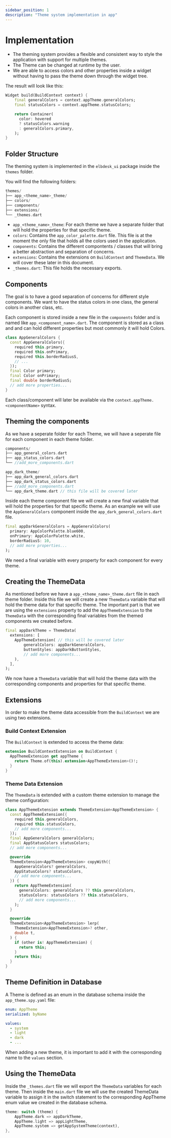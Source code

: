 ```yaml
---
sidebar_position: 1
description: "Theme system implementation in app"
---
```


# Implementation

- The theming system provides a flexible and consistent way to style the application with support for multiple themes.
- The Theme can be changed at runtime by the user.
- We are able to access colors and other properties inside a widget without having to pass the theme down through the widget tree.

The result will look like this:
```dart
Widget build(BuildContext context) {
    final generalColors = context.appTheme.generalColors;
    final statusColors = context.appTheme.statusColors;

    return Container(
      color: hovered 
      ? statusColors.warning 
      : generalColors.primary,
    );
}
```


## Folder Structure
The theming system is implemented in the `elbdesk_ui` package inside the `themes` folder.

You will find the following folders:
```dart
themes/
├── app_<theme_name>_theme/
├── colors/
├── components/
├── extensions/
└── _themes.dart
```
- `app_<theme_name>_theme`: For each theme we have a separate folder that will hold the properties for that specific theme.
- `colors`: Contains the `app_color_palette.dart` file. This file is at the moment the only file that holds all the colors used in the application.
- `components`: Contains the different compontents / classes that will bring a better abstraction and separation of concerns.
- `extensions`: Contains the extensions on `BuildContext` and `ThemeData`. We will cover these later in this document.
- `_themes.dart`: This file holds the necessary exports.



## Components
The goal is to have a good separation of concerns for different style components.
We want to have the status colors in one class, the general colors in another class, etc.

Each component is stored inside a new file in the `components` folder and is named like `app_<component_name>.dart`. The component is stored as a class and and can hold different properties but most commonly it will hold Colors. 
```dart
class AppGeneralColors {
  const AppGeneralColors({
    required this.primary,
    required this.onPrimary,
    required this.borderRadiusS,
    // ...
  });
  final Color primary;
  final Color onPrimary;
  final double borderRadiusS;
  // add more properties...
}
```

Each class/component will later be available via the `context.appTheme.<componentName>` syntax.



## Theming the components
As we have a seperate folder for each Theme, we will have a seperate file for each component in each theme folder.

```dart
components/
├── app_general_colors.dart
├── app_status_colors.dart
└── //add_more_components.dart
```

```dart
app_dark_theme/
├── app_dark_general_colors.dart
├── app_dark_status_colors.dart
├── //add_more_components.dart
└── app_dark_theme.dart // this file will be covered later
```

Inside each theme component file we will create a new final variable that will hold the properties for that specific theme. As an example we will use the `AppGeneralColors` component inside the `app_dark_general_colors.dart` file.

```dart
final appDarkGeneralColors = AppGeneralColors(
  primary: AppColorPalette.blue600,
  onPrimary: AppColorPalette.white,
  borderRadiusS: 10,
  // add more properties...
);
```
We need a final variable with every property for each component for every theme.



## Creating the ThemeData
As mentioned before we have a `app_<theme_name>_theme.dart` file in each theme folder.
Inside this file we will create a new `ThemeData` variable that will hold the theme data for that specific theme.
The important part is that we are using the `extensions` property to add the `AppThemeExtension` to the `ThemeData` with the corresponding final variables from the themed components we created before.

```dart
final appDarkTheme = ThemeData(
  extensions: [
    AppThemeExtension( // this will be covered later
        generalColors: appDarkGeneralColors, 
        buttonStyles: appDarkButtonStyles, 
        // add more components...
    ),
  ],
);
```

We now have a `ThemeData` variable that will hold the theme data with the corresponding components and properties for that specific theme.



## Extensions
In order to make the theme data accessible from the `BuildContext` we are using two extensions.

### Build Context Extension
The `BuildContext` is extended to access the theme data:

```dart 
extension BuildContextExtension on BuildContext {
  AppThemeExtension get appTheme {
    return Theme.of(this).extension<AppThemeExtension>()!;
  }
}
```

### Theme Data Extension
The `ThemeData` is extended with a custom theme extension to manage the theme configuration:

```dart
class AppThemeExtension extends ThemeExtension<AppThemeExtension> {
  const AppThemeExtension({
    required this.generalColors,
    required this.statusColors,
    // add more components...
  });
  final AppGeneralColors generalColors;
  final AppStatusColors statusColors;
  // add more components...

  @override
  ThemeExtension<AppThemeExtension> copyWith({
    AppGeneralColors? generalColors,
    AppStatusColors? statusColors,
    // add more components...
  }) {
    return AppThemeExtension(
      generalColors: generalColors ?? this.generalColors,
      statusColors: statusColors ?? this.statusColors,
      // add more components...
    );
  }

  @override
  ThemeExtension<AppThemeExtension> lerp(
    ThemeExtension<AppThemeExtension>? other,
    double t,
  ) {
    if (other is! AppThemeExtension) {
      return this;
    }
    return this;
  }
}
```



## Theme Definition in Database
A Theme is defined as an enum in the database schema inside the `app_theme.spy.yaml` file:

```yaml
enum: AppTheme
serialized: byName

values:
  - system
  - light
  - dark
  - ...
```
When adding a new theme, it is important to add it with the corresponding name to the `values` section.



## Using the ThemeData

Inside the `_themes.dart` file we will export the `ThemeData` variables for each theme.
Then inside the `main.dart` file we will use the created ThemeData variable to assign it in the switch statement to the corresponding AppTheme enum value we created in the database schema.

```dart
theme: switch (theme) {
    AppTheme.dark => appDarkTheme,
    AppTheme.light => appLightTheme,
    AppTheme.system => getAppSystemTheme(context),
},
```